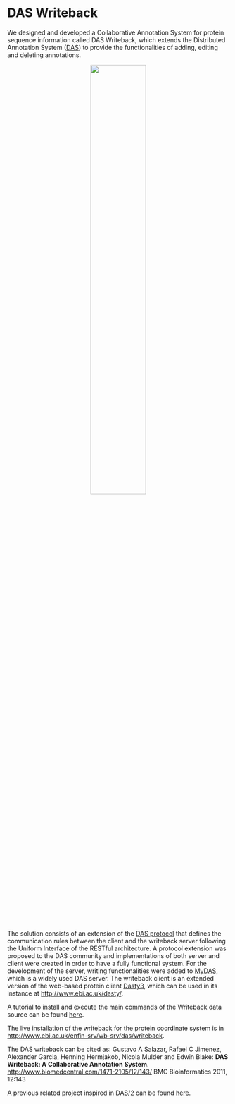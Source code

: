 # DAS Writeback #
We designed and developed a Collaborative Annotation System for protein sequence information called DAS Writeback, which extends the Distributed Annotation System ([DAS](http://www.biodas.org)) to provide the functionalities of adding, editing and deleting annotations.
<p align='center'>
<img src='http://writeback.googlecode.com/files/WritebackArchitecture.png' width='50%' />
</p>

The solution consists of an extension of the [DAS protocol](http://www.biodas.org/wiki/DAS1.6E#DAS_writeback) that defines the communication rules between the client and the writeback server following the Uniform Interface of the RESTful architecture. A protocol extension was proposed to the DAS community and implementations of both server and client were created in order to have a fully functional system. For the development of the server, writing functionalities were added to [MyDAS](http://code.google.com/p/mydas/), which is a widely used DAS server. The writeback client is an extended version of the web-based protein client [Dasty3](http://code.google.com/p/dasty/), which can be used in its instance at http://www.ebi.ac.uk/dasty/.

A tutorial to install and execute the main commands of the Writeback data source can be found [here](http://code.google.com/p/writeback/wiki/Tutorial).

The live installation of the writeback for the protein coordinate system is in http://www.ebi.ac.uk/enfin-srv/wb-srv/das/writeback.

The DAS writeback can be cited as:
Gustavo A Salazar, Rafael C Jimenez, Alexander Garcia, Henning Hermjakob, Nicola Mulder and Edwin Blake: **DAS Writeback: A Collaborative Annotation System**. http://www.biomedcentral.com/1471-2105/12/143/
BMC Bioinformatics 2011, 12:143

A previous related project inspired in DAS/2 can be found [here](http://code.google.com/p/daswriteback).